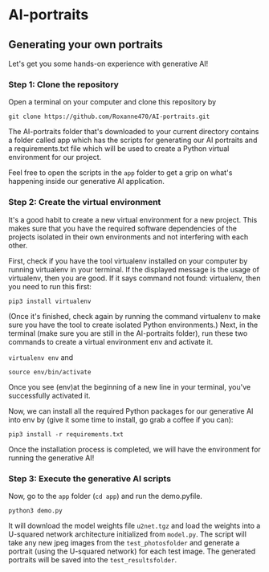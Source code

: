 # AI-portraits

## Generating your own portraits

Let's get you some hands-on experience with generative AI! 

### Step 1: Clone the repository

Open a terminal on your computer and clone this repository by 

`git clone https://github.com/Roxanne470/AI-portraits.git`

The AI-portraits folder that's downloaded to your current directory contains a folder called app which has the scripts for generating our AI portraits and a requirements.txt file which will be used to create a Python virtual environment for our project.

Feel free to open the scripts in the `app` folder to get a grip on what's happening inside our generative AI application.

### Step 2: Create the virtual environment

It's a good habit to create a new virtual environment for a new project. This makes sure that you have the required software dependencies of the projects isolated in their own environments and not interfering with each other. 

First, check if you have the tool virtualenv installed on your computer by running virtualenv in your terminal. If the displayed message is the usage of virtualenv, then you are good. If it says command not found: virtualenv, then you need to run this first:

`pip3 install virtualenv`

(Once it's finished, check again by running the command virtualenv to make sure you have the tool to create isolated Python environments.)
Next, in the terminal (make sure you are still in the AI-portraits folder), run these two commands to create a virtual environment env and activate it.

`virtualenv env` and  

`source env/bin/activate`

Once you see (env)at the beginning of a new line in your terminal, you've successfully activated it.

Now, we can install all the required Python packages for our generative AI into env by (give it some time to install, go grab a coffee if you can):

`pip3 install -r requirements.txt`

Once the installation process is completed, we will have the environment for running the generative AI!

### Step 3: Execute the generative AI scripts

Now, go to the `app` folder (`cd app`) and run the demo.pyfile.

`python3 demo.py`

It will download the model weights file `u2net.tgz` and load the weights into a U-squared network architecture initialized from `model.py`.
The script will take any new jpeg images from the `test_photosfolder` and generate a portrait (using the U-squared network) for each test image. The generated portraits will be saved into the `test_resultsfolder`.
